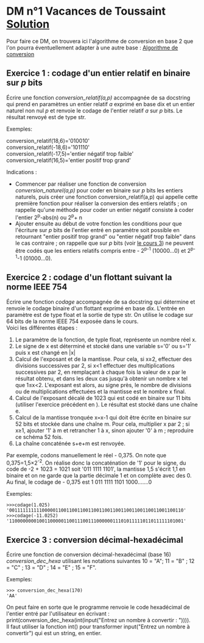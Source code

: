# DM n°1 Vacances de Toussaint  [Solution](https://github.com/VLesieux/NSI/blob/master/Projet_1_Conversions_Bases/Conversions_Thonny.md)

Pour faire ce DM, on trouvera ici l'algorithme de conversion en base 2 que l'on pourra éventuellement adapter à une autre base : [Algorithme de conversion](https://github.com/VLesieux/NSI/blob/master/Projet_1_Conversions_Bases/Conversions_Thonny.md)


## Exercice 1 : codage d'un entier relatif en binaire sur _p_ bits

Écrire une fonction _conversion_relatif(a,p)_ accompagnée de sa docstring qui prend en paramètres un entier relatif _a_ exprimé en base dix et un entier naturel non nul _p_ et renvoie le codage de l'entier relatif _a_ sur _p_ bits. Le résultat renvoyé est de type str.     

Exemples:    

conversion_relatif(18,6)='010010'         
conversion_relatif(-18,6)='101110'         
conversion_relatif(-17,5)='entier négatif trop faible'      
conversion_relatif(16,5)='entier positif trop grand'

Indications :
- Commencer par réaliser une fonction de conversion _conversion_naturel(a,p)_ pour coder en binaire sur _p_ bits les entiers naturels, puis créer une fonction conversion_relatif(a,p) qui appelle cette première fonction pour réaliser la conversion des entiers relatifs ; on rappelle qu'une méthode pour coder un entier négatif consiste à coder l'entier 2<sup>p</sup>-abs(n) ou 2<sup>p</sup>+ n    
- Ajouter ensuite au début de votre fonction les conditions pour que l'écriture sur _p_ bits de l'entier entré en paramètre soit possible en retournant "entier positif trop grand" ou "entier négatif trop faible" dans le cas contraire ; on rappelle que sur _p_ bits (voir [le cours 3](https://github.com/VLesieux/NSI/blob/master/Cours_3_Representation_des_donn%C3%A9es/Cours_representation_des_donnees.md)) ne peuvent être codés que les entiers relatifs compris entre - 2<sup>p-1</sup> (10000...0) et 2<sup>p-1</sup>-1 (01000...0).


## Exercice 2 : codage d'un flottant suivant la norme IEEE 754

Écrire une fonction _codage_ accompagnée de sa docstring qui détermine et renvoie le codage binaire d'un flottant exprimé en base dix. L'entrée en paramètre est de type float et la sortie de type str. On utilise le codage sur 64 bits de la norme IEEE 754 exposée dans le cours.   
Voici les différentes étapes :
1. Le paramètre de la fonction, de typle float, représente un nombre réel x.
2. Le signe de x est déterminé et stocké dans une variable s='0' ou s='1' puis x est changé en |x|
3. Calcul de l'exposant et de la mantisse. Pour cela, si x≥2, effectuer des divisions successives par 2, si x<1 effectuer des multiplications successives par 2, en remplaçant à chaque fois la valeur de x par le résultat obtenu, et dans les deux cas jusqu'à obtenir un nombre x tel que 1≤x<2. L'exposant est alors, au signe près, le nombre de divisions ou de multiplications effectuées et la mantisse est le nombre x final.
4. Calcul de l'exposant décalé de 1023 qui est codé en binaire sur 11 bits (utiliser l'exercice précédent en ). Le résultat est stocké dans une chaîne e.
5. Calcul de la mantisse tronquée x=x-1 qui doit être écrite en binaire sur 52 bits et stockée dans une chaîne m. Pour cela, multiplier x par 2 ; si x≥1, ajouter '1' à m et retrancher 1 à x, sinon ajouter '0' à m ; reproduire ce schéma 52 fois.
6. La chaîne concaténée s+e+m est renvoyée.

Par exemple, codons manuellement le réel - 0,375. On note que 0,375=1,5×2<sup>-2</sup>. On réalise donc la concaténation de '1' pour le signe, du code de -2 + 1023 = 1021 soit '011 1111 1101', la mantisse 1,5 s'écrit 1,1 en binaire et on ne garde que la partie décimale 1 et on complète avec des 0. Au final, le codage de - 0,375 est 1 011 1111 1101 1000.......0

Exemples:
```  
>>>codage(1.025)
'0011111111110000011001100110011001100110011001100110011001100110'
>>>codage(-11.0252)
'1100000000100110000011001110011100000011101011111011011111101001'
```  

## Exercice 3 : conversion décimal-hexadécimal

Écrire une fonction de conversion décimal-hexadécimal (base 16) _conversion_dec_hexa_ utilisant les notations suivantes 10 = "A"; 11 = "B" ; 12 = "C" ; 13 = "D" ; 14 = "E" ; 15 = "F".     

Exemples:
``` 
>>> conversion_dec_hexa(170)
'AA'
``` 

On peut faire en sorte que le programme renvoie le code hexadécimal de l'entier entré par l'utilisateur en écrivant : print(conversion_dec_hexa(int(input("Entrez un nombre à convertir : ")))).     
Il faut utiliser la fonction int() pour transformer input("Entrez un nombre à convertir") qui est un string, en entier.
